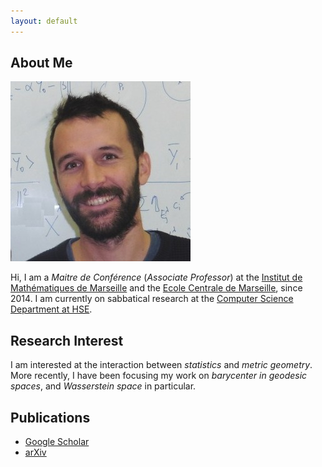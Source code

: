 ```yaml
---
layout: default
---
```


## About Me

<img class="profile-picture" src="photo_carre.jpg">

Hi, I am a *Maitre de Conférence* (*Associate Professor*) at the [Institut de Mathématiques de Marseille](https://www.i2m.univ-amu.fr/) and the  [Ecole Centrale de Marseille](http://www.centrale-marseille.fr/), since 2014.
I am currently on sabbatical research at the [Computer Science Department at HSE](http://cs.hse.ru/en/ai).

## Research Interest

I am interested at the interaction between *statistics* and *metric geometry*.
More recently, I have been focusing my work on *barycenter in geodesic spaces*, and *Wasserstein space* in particular.

## Publications

* [Google Scholar](https://scholar.google.fr/citations?user=GhBBcugAAAAJ)
* [arXiv](http://arxiv.org/find/math/1/au:+Gouic_T/0/1/0/all/0/1)


